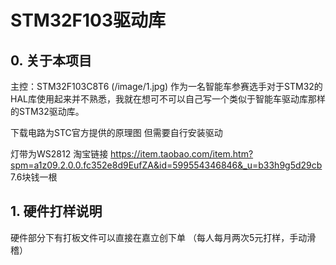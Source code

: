 # STM32F103驱动库

## 0. 关于本项目
主控：STM32F103C8T6
(/image/1.jpg)
作为一名智能车参赛选手对于STM32的HAL库使用起来并不熟悉，我就在想可不可以自己写一个类似于智能车驱动库那样的STM32驱动库。

下载电路为STC官方提供的原理图   但需要自行安装驱动

灯带为WS2812    淘宝链接        https://item.taobao.com/item.htm?spm=a1z09.2.0.0.fc352e8d9EufZA&id=599554346846&_u=b33h9g5d29cb         7.6块钱一根

## 1. 硬件打样说明

硬件部分下有打板文件可以直接在嘉立创下单    （每人每月两次5元打样，手动滑稽）

